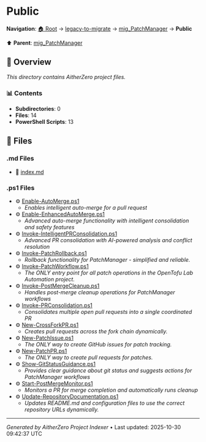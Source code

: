 # Public

**Navigation**: [🏠 Root](../../../index.md) → [legacy-to-migrate](../../index.md) → [mig_PatchManager](../index.md) → **Public**

⬆️ **Parent**: [mig_PatchManager](../index.md)

## 📖 Overview

*This directory contains AitherZero project files.*

### 📊 Contents

- **Subdirectories**: 0
- **Files**: 14
- **PowerShell Scripts**: 13

## 📄 Files

### .md Files

- 📝 [index.md](./index.md)

### .ps1 Files

- ⚙️ [Enable-AutoMerge.ps1](./Enable-AutoMerge.ps1)
  - *Enables intelligent auto-merge for a pull request*
- ⚙️ [Enable-EnhancedAutoMerge.ps1](./Enable-EnhancedAutoMerge.ps1)
  - *Advanced auto-merge functionality with intelligent consolidation and safety features*
- ⚙️ [Invoke-IntelligentPRConsolidation.ps1](./Invoke-IntelligentPRConsolidation.ps1)
  - *Advanced PR consolidation with AI-powered analysis and conflict resolution*
- ⚙️ [Invoke-PatchRollback.ps1](./Invoke-PatchRollback.ps1)
  - *Rollback functionality for PatchManager - simplified and reliable.*
- ⚙️ [Invoke-PatchWorkflow.ps1](./Invoke-PatchWorkflow.ps1)
  - *The ONLY entry point for all patch operations in the OpenTofu Lab Automation project.*
- ⚙️ [Invoke-PostMergeCleanup.ps1](./Invoke-PostMergeCleanup.ps1)
  - *Handles post-merge cleanup operations for PatchManager workflows*
- ⚙️ [Invoke-PRConsolidation.ps1](./Invoke-PRConsolidation.ps1)
  - *Consolidates multiple open pull requests into a single coordinated PR*
- ⚙️ [New-CrossForkPR.ps1](./New-CrossForkPR.ps1)
  - *Creates pull requests across the fork chain dynamically.*
- ⚙️ [New-PatchIssue.ps1](./New-PatchIssue.ps1)
  - *The ONLY way to create GitHub issues for patch tracking.*
- ⚙️ [New-PatchPR.ps1](./New-PatchPR.ps1)
  - *The ONLY way to create pull requests for patches.*
- ⚙️ [Show-GitStatusGuidance.ps1](./Show-GitStatusGuidance.ps1)
  - *Provides clear guidance about git status and suggests actions for PatchManager workflows*
- ⚙️ [Start-PostMergeMonitor.ps1](./Start-PostMergeMonitor.ps1)
  - *Monitors a PR for merge completion and automatically runs cleanup*
- ⚙️ [Update-RepositoryDocumentation.ps1](./Update-RepositoryDocumentation.ps1)
  - *Updates README.md and configuration files to use the correct repository URLs dynamically.*

---

*Generated by AitherZero Project Indexer* • Last updated: 2025-10-30 09:42:37 UTC

